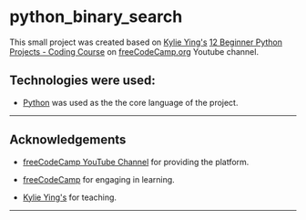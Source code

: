# python_binary_search

This small project was created based on [Kylie Ying's](https://www.youtube.com/c/YCubed) [12 Beginner Python Projects - Coding Course](https://www.youtube.com/watch?v=8ext9G7xspg) on [freeCodeCamp.org](https://www.youtube.com/c/Freecodecamp) Youtube channel.


## Technologies were used:

- [Python](https://www.python.org/) was used as the the core language of the project.

 ---
## Acknowledgements

- [freeCodeCamp YouTube Channel](https://www.youtube.com/c/Freecodecamp) for providing the platform.

- [freeCodeCamp](www.freecodecamp.org) for engaging in learning.

- [Kylie Ying's](https://www.youtube.com/c/YCubed) for teaching.
---